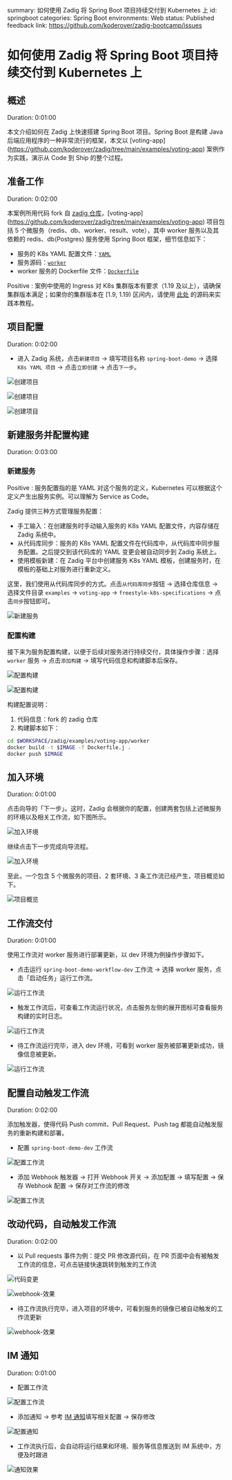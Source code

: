 summary: 如何使用 Zadig 将 Spring Boot 项目持续交付到 Kubernetes 上
id: springboot
categories: Spring Boot
environments: Web
status: Published
feedback link: https://github.com/koderover/zadig-bootcamp/issues

# 如何使用 Zadig 将 Spring Boot 项目持续交付到 Kubernetes 上

## 概述

Duration: 0:01:00

本文介绍如何在 Zadig 上快速搭建 Spring Boot 项目。Spring Boot 是构建 Java 后端应用程序的一种非常流行的框架，本文以 [voting-app] (https://github.com/koderover/zadig/tree/main/examples/voting-app) 案例作为实践，演示从 Code 到 Ship 的整个过程。

## 准备工作

Duration: 0:02:00

本案例所用代码 fork 自 [zadig 仓库](https://github.com/koderover/zadig)，[voting-app] (https://github.com/koderover/zadig/tree/main/examples/voting-app) 项目包括 5 个微服务（redis、db、worker、result、vote），其中 worker 服务以及其依赖的 redis、db(Postgres) 服务使用 Spring Boot 框架，细节信息如下：
- 服务的 K8s YAML 配置文件：[`YAML`](https://github.com/koderover/zadig/tree/main/examples/voting-app/freestyle-k8s-specifications/)
- 服务源码：[`worker`](https://github.com/koderover/zadig/tree/main/examples/voting-app/worker/src/main/java/worker/Worker.java)
- worker 服务的 Dockerfile 文件：[`Dockerfile`](https://github.com/koderover/zadig/tree/main/examples/voting-app/worker/Dockerfile.j)

Positive
: 案例中使用的 Ingress 对 K8s 集群版本有要求（1.19 及以上），请确保集群版本满足；如果你的集群版本在 [1.9, 1.19) 区间内，请使用 [此处](https://github.com/koderover/zadig/tree/release-1.13.0/examples/microservice-demo) 的源码来实践本教程。

## 项目配置

Duration: 0:02:00

- 进入 Zadig 系统，点击`新建项目` -> 填写项目名称 `spring-boot-demo` -> 选择 `K8s YAML 项目` -> 点击`立即创建` -> 点击`下一步`。

![创建项目](./img/create_project_1.png "创建项目")

![创建项目](./img/create_project_2.png "创建项目")

![创建项目](./img/create_project_3.png "创建项目")

## 新建服务并配置构建

Duration: 0:03:00

### 新建服务

Positive
: 服务配置指的是 YAML 对这个服务的定义，Kubernetes 可以根据这个定义产生出服务实例。可以理解为 Service as Code。

Zadig 提供三种方式管理服务配置：
- 手工输入：在创建服务时手动输入服务的 K8s YAML 配置文件，内容存储在 Zadig 系统中。
- 从代码库同步：服务的 K8s YAML 配置文件在代码库中，从代码库中同步服务配置。之后提交到该代码库的 YAML 变更会被自动同步到 Zadig 系统上。
- 使用模板新建：在 Zadig 平台中创建服务 K8s YAML 模板，创建服务时，在模板的基础上对服务进行重新定义。

这里，我们使用从代码库同步的方式。点击`从代码库同步`按钮 -> 选择仓库信息 -> 选择文件目录 `examples` -> `voting-app` -> `freestyle-k8s-specifications` -> 点击`同步`按钮即可。

![新建服务](./img/create_service.png "新建服务")

### 配置构建

接下来为服务配置构建，以便于后续对服务进行持续交付，具体操作步骤：选择 `worker` 服务 -> 点击`添加构建` -> 填写代码信息和构建脚本后保存。

![配置构建](./img/build_config_1.png)

![配置构建](./img/build_config_2.png)

构建配置说明：
1. 代码信息：fork 的 zadig 仓库
2. 构建脚本如下：

```bash
cd $WORKSPACE/zadig/examples/voting-app/worker
docker build -t $IMAGE -f Dockerfile.j .
docker push $IMAGE
```

## 加入环境

Duration: 0:01:00

点击向导的「下一步」。这时，Zadig 会根据你的配置，创建两套包括上述微服务的环境以及相关工作流，如下图所示。

![加入环境](./img/join_env.png)

继续点击下一步完成向导流程。

![加入环境](./img/join_env_2.png)

至此，一个包含 5 个微服务的项目、2 套环境、3 条工作流已经产生，项目概览如下。

![项目概览](./img/project_overview.png)

## 工作流交付

Duration: 0:01:00

使用工作流对 worker 服务进行部署更新，以 dev 环境为例操作步骤如下。

- 点击运行 `spring-boot-demo-workflow-dev` 工作流 -> 选择 worker 服务，点击「启动任务」运行工作流。

![运行工作流](./img/run_workflow_1.png)


- 触发工作流后，可查看工作流运行状况，点击服务左侧的展开图标可查看服务构建的实时日志。

![运行工作流](./img/run_workflow_2.png)

- 待工作流运行完毕，进入 dev 环境，可看到 worker 服务被部署更新成功，镜像信息被更新。

![运行工作流](./img/run_workflow_3.png)

## 配置自动触发工作流

Duration: 0:02:00

添加触发器，使得代码 Push commit、Pull Request、Push tag 都能自动触发服务的重新构建和部署。

- 配置 `spring-boot-demo-dev` 工作流

![配置工作流](./img/config_workflow.png)

- 添加 Webhook 触发器 -> 打开 Webhook 开关 -> 添加配置 -> 填写配置 -> 保存 Webhook 配置 -> 保存对工作流的修改

![配置工作流](./img/config_webhook.png)

## 改动代码，自动触发工作流

Duration: 0:02:00

- 以 Pull requests 事件为例：提交 PR 修改源代码，在 PR 页面中会有被触发工作流的信息，可点击链接快速跳转到触发的工作流

![代码变更](./img/pull_request.png)

![webhook-效果](./img/pull_request_webhook_effect.png)

- 待工作流执行完毕，进入项目的环境中，可看到服务的镜像已被自动触发的工作流更新

![webhook-效果](./img/pull_request_effect_2.png)

## IM 通知

Duration: 0:01:00

- 配置工作流

![配置工作流](./img/config_workflow.png)

- 添加通知 -> 参考 [IM 通知](https://docs.koderover.com/zadig/v1.11.0/project/workflow/#im-%e7%8a%b6%e6%80%81%e9%80%9a%e7%9f%a5)填写相关配置 -> 保存修改

![配置通知](./img/config_im_1.png)

- 工作流执行后，会自动将运行结果和环境、服务等信息推送到 IM 系统中，方便及时跟进

![通知效果](./img/im_effect.png)
